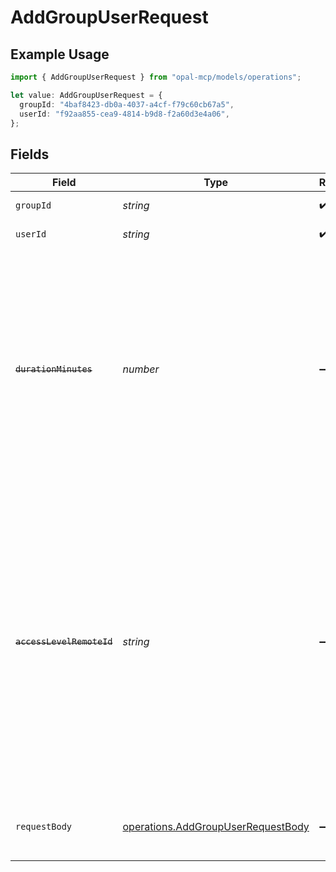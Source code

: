 # AddGroupUserRequest

## Example Usage

```typescript
import { AddGroupUserRequest } from "opal-mcp/models/operations";

let value: AddGroupUserRequest = {
  groupId: "4baf8423-db0a-4037-a4cf-f79c60cb67a5",
  userId: "f92aa855-cea9-4814-b9d8-f2a60d3e4a06",
};
```

## Fields

| Field                                                                                                                                                                                                                                                          | Type                                                                                                                                                                                                                                                           | Required                                                                                                                                                                                                                                                       | Description                                                                                                                                                                                                                                                    | Example                                                                                                                                                                                                                                                        |
| -------------------------------------------------------------------------------------------------------------------------------------------------------------------------------------------------------------------------------------------------------------- | -------------------------------------------------------------------------------------------------------------------------------------------------------------------------------------------------------------------------------------------------------------- | -------------------------------------------------------------------------------------------------------------------------------------------------------------------------------------------------------------------------------------------------------------- | -------------------------------------------------------------------------------------------------------------------------------------------------------------------------------------------------------------------------------------------------------------- | -------------------------------------------------------------------------------------------------------------------------------------------------------------------------------------------------------------------------------------------------------------- |
| `groupId`                                                                                                                                                                                                                                                      | *string*                                                                                                                                                                                                                                                       | :heavy_check_mark:                                                                                                                                                                                                                                             | The ID of the group.                                                                                                                                                                                                                                           | 4baf8423-db0a-4037-a4cf-f79c60cb67a5                                                                                                                                                                                                                           |
| `userId`                                                                                                                                                                                                                                                       | *string*                                                                                                                                                                                                                                                       | :heavy_check_mark:                                                                                                                                                                                                                                             | The ID of the user to add.                                                                                                                                                                                                                                     | f92aa855-cea9-4814-b9d8-f2a60d3e4a06                                                                                                                                                                                                                           |
| ~~`durationMinutes`~~                                                                                                                                                                                                                                          | *number*                                                                                                                                                                                                                                                       | :heavy_minus_sign:                                                                                                                                                                                                                                             | : warning: ** DEPRECATED **: This will be removed in a future release, please migrate away from it as soon as possible.<br/><br/>The duration for which the group can be accessed (in minutes). Use 0 to set to indefinite.                                    | 60                                                                                                                                                                                                                                                             |
| ~~`accessLevelRemoteId`~~                                                                                                                                                                                                                                      | *string*                                                                                                                                                                                                                                                       | :heavy_minus_sign:                                                                                                                                                                                                                                             | : warning: ** DEPRECATED **: This will be removed in a future release, please migrate away from it as soon as possible.<br/><br/>The remote ID of the access level to grant to this user. If omitted, the default access level remote ID value (empty string) is used. | arn:aws:iam::590304332660:role/AdministratorAccess                                                                                                                                                                                                             |
| `requestBody`                                                                                                                                                                                                                                                  | [operations.AddGroupUserRequestBody](../../models/operations/addgroupuserrequestbody.md)                                                                                                                                                                       | :heavy_minus_sign:                                                                                                                                                                                                                                             | N/A                                                                                                                                                                                                                                                            | {<br/>"duration_minutes": 60,<br/>"access_level_remote_id": "arn:aws:iam::590304332660:role/AdministratorAccess"<br/>}                                                                                                                                         |